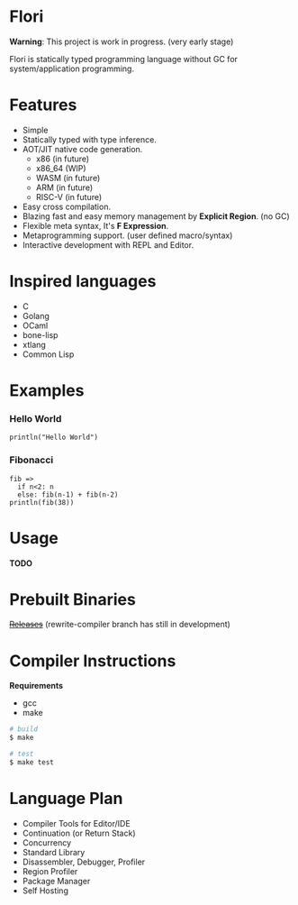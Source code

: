 
# Flori

**Warning**: This project is work in progress. (very early stage)

Flori is statically typed programming language without GC for system/application programming.

# Features

- Simple
- Statically typed with type inference.
- AOT/JIT native code generation.
  - x86 (in future)
  - x86_64 (WIP)
  - WASM (in future)
  - ARM (in future)
  - RISC-V (in future)
- Easy cross compilation.
- Blazing fast and easy memory management by **Explicit Region**. (no GC)
- Flexible meta syntax, It's **F Expression**.
- Metaprogramming support. (user defined macro/syntax)
- Interactive development with REPL and Editor.

# Inspired languages

- C
- Golang
- OCaml
- bone-lisp
- xtlang
- Common Lisp

# Examples

### Hello World
```
println("Hello World")
```

### Fibonacci
```
fib =>
  if n<2: n
  else: fib(n-1) + fib(n-2)
println(fib(38))
```

# Usage
**TODO**

# Prebuilt Binaries

~~[Releases](https://github.com/snowlt23/Flori/releases)~~ (rewrite-compiler branch has still in development)

# Compiler Instructions

**Requirements**

- gcc
- make

```sh
# build
$ make
```

```sh
# test
$ make test
```

# Language Plan

- Compiler Tools for Editor/IDE
- Continuation (or Return Stack)
- Concurrency
- Standard Library
- Disassembler, Debugger, Profiler
- Region Profiler
- Package Manager
- Self Hosting
